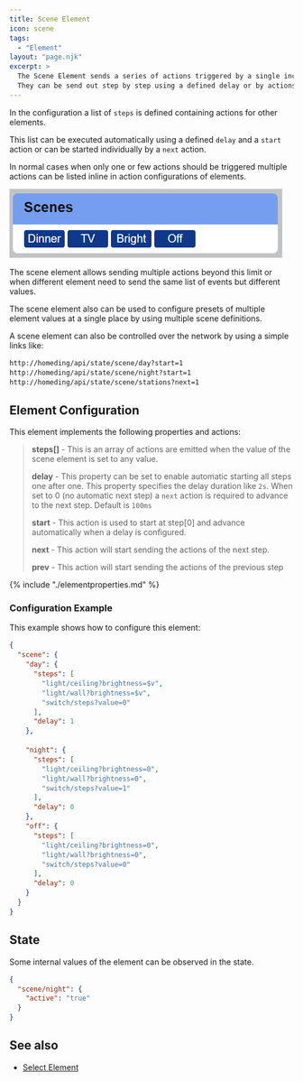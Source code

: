 ```yaml
---
title: Scene Element
icon: scene
tags:
  - "Element"
layout: "page.njk"
excerpt: >
  The Scene Element sends a series of actions triggered by a single incoming action.
  They can be send out step by step using a defined delay or by actions.
---
```


In the configuration a list of `steps` is defined containing actions for other elements.

This list can be executed automatically using a defined `delay` and a `start` action
or can be started individually by a `next` action.

In normal cases when only one or few actions should be triggered multiple actions can be listed inline
in action configurations of elements.

![Scene Element Eb UI](sceneui.png)

The scene element allows sending multiple actions beyond this limit or when different element
need to send the same list of events but different values.

The scene element also can be used to configure presets of multiple element values
at a single place by using multiple scene definitions.

A scene element can also be controlled over the network by using a simple links like:

``` txt
http://homeding/api/state/scene/day?start=1
http://homeding/api/state/scene/night?start=1
http://homeding/api/state/scene/stations?next=1
```

## Element Configuration

<object data="/element.svg?scene" type="image/svg+xml"></object>

This element implements the following properties and actions:

> **steps[]** - This is an array of actions are emitted
> when the value of the scene element is set to any value.
>
> **delay** - This property can be set to enable automatic starting all steps one after one.
> This property specifies the delay duration like `2s`.
> When set to 0 (no automatic next step) a `next` action is required to advance to the next step. Default is `100ms`
>
> **start** - This action is used to start at step[0] and advance automatically when a delay is configured.
>
> **next** - This action will start sending the actions of the next step.
>
> **prev** - This action will start sending the actions of the previous step

{% include "./elementproperties.md" %}


### Configuration Example

This example shows how to configure this element:

``` json
{
  "scene": {
    "day": {
      "steps": [
        "light/ceiling?brightness=$v",
        "light/wall?brightness=$v",
        "switch/steps?value=0"
      ],
      "delay": 1
    },

    "night": {
      "steps": [
        "light/ceiling?brightness=0",
        "light/wall?brightness=0",
        "switch/steps?value=1"
      ],
      "delay": 0
    },
    "off": {
      "steps": [
        "light/ceiling?brightness=0",
        "light/wall?brightness=0",
        "switch/steps?value=0"
      ],
      "delay": 0
    }
  }
}
```

## State

Some internal values of the element can be observed in the state.

``` json
{
  "scene/night": {
    "active": "true"
  }
}
```

## See also

* [Select Element](/elements/select.md)
